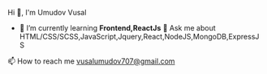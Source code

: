 Hi 👋, I'm Umudov Vusal

- 🌱 I’m currently learning **Frontend,ReactJs**
💬 Ask me about HTML/CSS/SCSS,JavaScript,Jquery,React,NodeJS,MongoDB,ExpressJS

📫 How to reach me vusalumudov707@gmail.com
